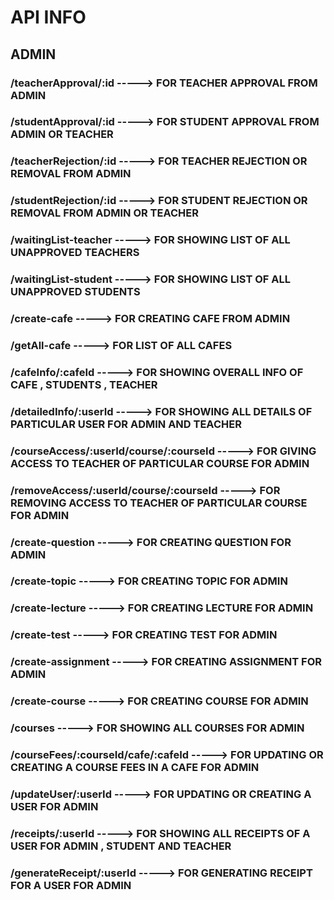 # API INFO

## ADMIN

### /teacherApproval/:id -----> FOR TEACHER APPROVAL FROM ADMIN

### /studentApproval/:id -----> FOR STUDENT APPROVAL FROM ADMIN OR TEACHER

### /teacherRejection/:id -----> FOR TEACHER REJECTION OR REMOVAL FROM ADMIN

### /studentRejection/:id -----> FOR STUDENT REJECTION OR REMOVAL FROM ADMIN OR TEACHER

### /waitingList-teacher -----> FOR SHOWING LIST OF ALL UNAPPROVED TEACHERS

### /waitingList-student -----> FOR SHOWING LIST OF ALL UNAPPROVED STUDENTS

### /create-cafe -----> FOR CREATING CAFE FROM ADMIN

### /getAll-cafe -----> FOR LIST OF ALL CAFES

### /cafeInfo/:cafeId -----> FOR SHOWING OVERALL INFO OF CAFE , STUDENTS , TEACHER

### /detailedInfo/:userId -----> FOR SHOWING ALL DETAILS OF PARTICULAR USER FOR ADMIN AND TEACHER

### /courseAccess/:userId/course/:courseId -----> FOR GIVING ACCESS TO TEACHER OF PARTICULAR COURSE FOR ADMIN

### /removeAccess/:userId/course/:courseId -----> FOR REMOVING ACCESS TO TEACHER OF PARTICULAR COURSE FOR ADMIN

### /create-question -----> FOR CREATING QUESTION FOR ADMIN

### /create-topic -----> FOR CREATING TOPIC FOR ADMIN

### /create-lecture -----> FOR CREATING LECTURE FOR ADMIN

### /create-test -----> FOR CREATING TEST FOR ADMIN

### /create-assignment -----> FOR CREATING ASSIGNMENT FOR ADMIN

### /create-course -----> FOR CREATING COURSE FOR ADMIN

### /courses -----> FOR SHOWING ALL COURSES FOR ADMIN

### /courseFees/:courseId/cafe/:cafeId -----> FOR UPDATING OR CREATING A COURSE FEES IN A CAFE FOR ADMIN

### /updateUser/:userId -----> FOR UPDATING OR CREATING A USER FOR ADMIN

### /receipts/:userId -----> FOR SHOWING ALL RECEIPTS OF A USER FOR ADMIN , STUDENT AND TEACHER

### /generateReceipt/:userId -----> FOR GENERATING RECEIPT FOR A USER FOR ADMIN
